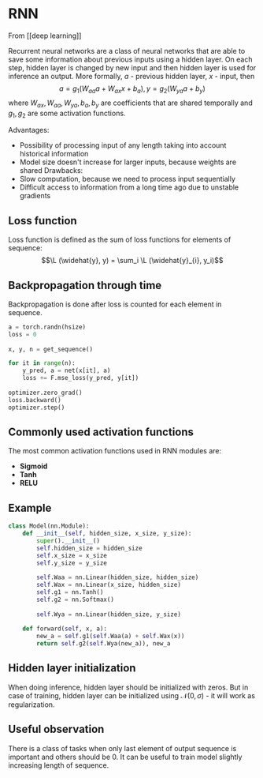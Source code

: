# RNN
From [[deep learning]]

Recurrent neural networks are a class of neural networks that are able to save some information about previous inputs using a hidden layer. 
On each step, hidden layer is changed by new input and then hidden layer is used for inference an output. More formally, $a$ - previous hidden layer, $x$ - input, then $$a = g_1(W_{aa}a + W_{ax}x + b_{a}), y = g_2(W_{ya} a + b_y)$$
where $W_{ax}, W_{aa}, W_{ya}, b_a, b_y$ are coefficients that are shared temporally and $g_1, g_2$ are some activation functions.

Advantages:
- Possibility of processing input of any length taking into account historical information
- Model size doesn't increase for larger inputs, because weights are shared
Drawbacks:
- Slow computation, because we need to process input sequentially
- Difficult access to information from a long time ago due to unstable gradients

## Loss function

Loss function is defined as the sum of loss functions for elements of sequence:
$$\L (\widehat{y}, y) = \sum_i \L (\widehat{y}_{i}, y_i)$$
## Backpropagation through time

Backpropagation is done after loss is counted for each element in sequence.

```python
a = torch.randn(hsize)
loss = 0
    
x, y, n = get_sequence()

for it in range(n):
    y_pred, a = net(x[it], a)
    loss += F.mse_loss(y_pred, y[it])
    
optimizer.zero_grad()
loss.backward()
optimizer.step()
```

## Commonly used activation functions

The most common activation functions used in RNN modules are:

- **Sigmoid**
- **Tanh**
- **RELU**

## Example
```python
class Model(nn.Module):
    def __init__(self, hidden_size, x_size, y_size):
        super().__init__()
        self.hidden_size = hidden_size
        self.x_size = x_size
        self.y_size = y_size
        
        self.Waa = nn.Linear(hidden_size, hidden_size)
        self.Wax = nn.Linear(x_size, hidden_size)
        self.g1 = nn.Tanh()
        self.g2 = nn.Softmax()
        
        self.Wya = nn.Linear(hidden_size, y_size)
    
    def forward(self, x, a):
        new_a = self.g1(self.Waa(a) + self.Wax(x))
        return self.g2(self.Wya(new_a)), new_a
```

## Hidden layer initialization

When doing inference, hidden layer should be initialized with zeros. But in case of training, hidden layer can be initialized using $\mathcal{N}(0, \sigma)$ - it will work as regularization.

## Useful observation

There is a class of tasks when only last element of output sequence is important and others should be 0. It can be useful to train model slightly increasing length of sequence.
